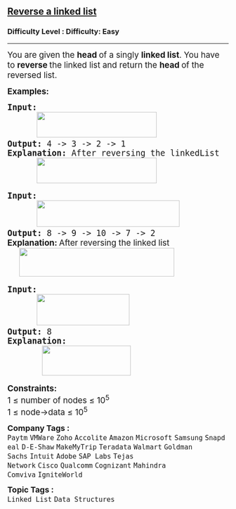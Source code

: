 <h2><a href="https://www.geeksforgeeks.org/problems/reverse-a-linked-list/1?page=1&category=Linked%20List&difficulty=Basic,Easy&sortBy=submissions">Reverse a linked list</a></h2><h3>Difficulty Level : Difficulty: Easy</h3><hr><div class="problems_problem_content__Xm_eO"><p><span style="font-size: 18.6667px;">You are given the <strong>head </strong>of a singly <strong>linked list</strong>. You have to <strong>reverse </strong>the linked list and return the <strong>head </strong>of the reversed list.</span></p>
<p><span style="font-size: 14pt;"><strong>Examples:</strong></span></p>
<pre><span style="font-size: 14pt;"><strong>Input:<br>      <img src="https://media.geeksforgeeks.org/img-practice/prod/addEditProblem/906653/Web/Other/blobid0_1754978270.webp" width="273" height="58"></strong>
<strong>Output: </strong>4 -&gt; 3 -&gt; 2 -&gt; 1<strong>
Explanation: </strong>After reversing the linkedList<strong><br>      <img src="https://media.geeksforgeeks.org/img-practice/prod/addEditProblem/906653/Web/Other/blobid1_1754978326.webp" width="273" height="58"><br></strong></span></pre>
<pre><span style="font-size: 14pt;"><strong>Input: <br>      <img src="https://media.geeksforgeeks.org/img-practice/prod/addEditProblem/906653/Web/Other/blobid2_1754978468.webp" width="325" height="60"></strong>
<strong>Output: </strong>8 -&gt; 9 -&gt; 10 -&gt; 7 -&gt; 2</span><br><span style="font-size: 14pt;"><strong style="font-family: -apple-system, BlinkMacSystemFont, 'Segoe UI', Roboto, Oxygen, Ubuntu, Cantarell, 'Open Sans', 'Helvetica Neue', sans-serif;">Explanation: </strong><span style="font-family: -apple-system, BlinkMacSystemFont, 'Segoe UI', Roboto, Oxygen, Ubuntu, Cantarell, 'Open Sans', 'Helvetica Neue', sans-serif;">After reversing the linked list</span><strong style="font-family: -apple-system, BlinkMacSystemFont, 'Segoe UI', Roboto, Oxygen, Ubuntu, Cantarell, 'Open Sans', 'Helvetica Neue', sans-serif;"><br>      <img src="https://media.geeksforgeeks.org/img-practice/prod/addEditProblem/906653/Web/Other/blobid3_1754978513.webp" width="353" height="65"><br></strong></span></pre>
<pre><span style="font-size: 14pt;"><strong>Input:</strong> <br>      <img src="https://media.geeksforgeeks.org/img-practice/prod/addEditProblem/906653/Web/Other/blobid4_1754978588.webp" width="211" height="71"><br><strong>Output: </strong>8<strong>
Explanation:<br>       <img src="https://media.geeksforgeeks.org/img-practice/prod/addEditProblem/906653/Web/Other/blobid5_1754978638.webp" width="202" height="68"></strong></span></pre>
<p><span style="font-size: 18.6667px;"><strong>Constraints: <br></strong>1 ≤ number of nodes ≤ 10<sup>5</sup><br>1 ≤ node-&gt;data ≤ 10<sup>5</sup></span></p></div><p><span style=font-size:18px><strong>Company Tags : </strong><br><code>Paytm</code>&nbsp;<code>VMWare</code>&nbsp;<code>Zoho</code>&nbsp;<code>Accolite</code>&nbsp;<code>Amazon</code>&nbsp;<code>Microsoft</code>&nbsp;<code>Samsung</code>&nbsp;<code>Snapdeal</code>&nbsp;<code>D-E-Shaw</code>&nbsp;<code>MakeMyTrip</code>&nbsp;<code>Teradata</code>&nbsp;<code>Walmart</code>&nbsp;<code>Goldman Sachs</code>&nbsp;<code>Intuit</code>&nbsp;<code>Adobe</code>&nbsp;<code>SAP Labs</code>&nbsp;<code>Tejas Network</code>&nbsp;<code>Cisco</code>&nbsp;<code>Qualcomm</code>&nbsp;<code>Cognizant</code>&nbsp;<code>Mahindra Comviva</code>&nbsp;<code>IgniteWorld</code>&nbsp;<br><p><span style=font-size:18px><strong>Topic Tags : </strong><br><code>Linked List</code>&nbsp;<code>Data Structures</code>&nbsp;